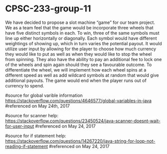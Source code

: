 # CPSC-233-group-11
We have decided to propose a slot machine “game” for our team project. We as a team feel that the game would be incorporate three wheels that have five distinct symbols in each. To win, three of the same symbols must line up either horizontally or diagonally. Each symbol would have different weightings of showing up, which in turn varies the potential payout. It would utilize user input by allowing for the player to choose how much currency they would like to put as well as when they would like to stop the wheel from spinning. They also have the ability to pay an additional fee to lock one of the wheels and spin again should they see a favourable outcome. To differentiate the wheel, we will implement how each wheel spins at a different speed as well as add wildcard symbols at random that would give additional payouts. The game would end when the player runs out of currency to spend.

#source for global varible information 
https://stackoverflow.com/questions/4646577/global-variables-in-java
#referenced on May 24th, 2017

#source for scanner help: https://stackoverflow.com/questions/23450524/java-scanner-doesnt-wait-for-user-input
#referenced on May 24, 2017

#source for if statement help: https://stackoverflow.com/questions/14267220/java-string-for-loop-not-reading-if-statement
#referenced on May 24, 2017
